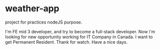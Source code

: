 # weather-app
project for practices nodeJS purpose.

I'm FE mid 3 developer, and try to become a full-stack developer.
Now i'm looking for new opportunity working for IT Company in Canada.
I want to get Permanent Resident. Thank for watch. Have a nice days. 
